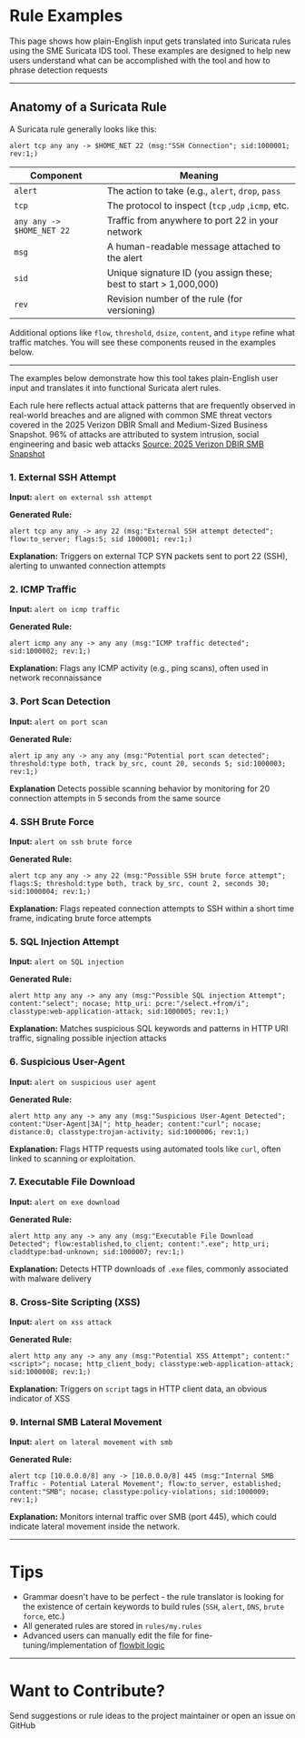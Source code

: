 
# Rule Examples

This page shows how plain-English input gets translated into Suricata rules using the SME Suricata IDS tool. These examples are designed to help new users understand what can be accomplished with the tool and how to phrase detection requests

---

## Anatomy of a Suricata Rule

A Suricata rule generally looks like this:

```suricata
alert tcp any any -> $HOME_NET 22 (msg:"SSH Connection"; sid:1000001; rev:1;)
```

| Component			| Meaning								|
|-------------------------------|-----------------------------------------------------------------------|
| `alert`			| The action to take (e.g., `alert`, `drop`, `pass`			|
| `tcp`				| The protocol to inspect (`tcp` ,`udp` ,`icmp`, etc.			|
| `any any -> $HOME_NET 22`	| Traffic from anywhere to port 22 in your network			|
| `msg`				| A human-readable message attached to the alert			|
| `sid`				| Unique signature ID (you assign these; best to start > 1,000,000)	|
| `rev`				| Revision number of the rule (for versioning)				|

Additional options like `flow`, `threshold`, `dsize`, `content`, and `itype` refine what traffic matches.
You will see these components reused in the examples below.

---

The examples below demonstrate how this tool takes plain-English user input and translates it into functional Suricata alert rules.

Each rule here reflects actual attack patterns that are frequently observed in real-world breaches and are aligned with common SME threat vectors covered in the 2025 Verizon DBIR Small and Medium-Sized Business Snapshot. 96% of attacks are attributed to system intrusion, social engineering and basic web attacks [Source: 2025 Verizon DBIR SMB Snapshot](https://www.verizon.com/business/resources/infographics/2025-dbir-smb-snapshot.pdf)

### 1. External SSH Attempt

**Input:**
`alert on external ssh attempt`

**Generated Rule:**
```suricata
alert tcp any any -> any 22 (msg:"External SSH attempt detected"; flow:to_server; flags:S; sid 1000001; rev:1;)
```

**Explanation:**
Triggers on external TCP SYN packets sent to port 22 (SSH), alerting to unwanted connection attempts

### 2. ICMP Traffic

**Input:**
`alert on icmp traffic`

**Generated Rule:**
```suricata
alert icmp any any -> any any (msg:"ICMP traffic detected"; sid:1000002; rev:1;)
```

**Explanation:**
Flags any ICMP activity (e.g., ping scans), often used in network reconnaissance

### 3. Port Scan Detection

**Input:**
`alert on port scan`

**Generated Rule:**
```suricata
alert ip any any -> any any (msg:"Potential port scan detected"; threshold:type both, track by_src, count 20, seconds 5; sid:1000003; rev:1;)
```

**Explanation**
Detects possible scanning behavior by monitoring for 20 connection attempts in 5 seconds from the same source

### 4. SSH Brute Force

**Input:**
`alert on ssh brute force`

**Generated Rule:**
```suricata
alert tcp any any -> any 22 (msg:"Possible SSH brute force attempt"; flags:S; threshold:type both, track by_src, count 2, seconds 30; sid:1000004; rev:1;)
```

**Explanation:**
Flags repeated connection attempts to SSH within a short time frame, indicating brute force attempts

### 5. SQL Injection Attempt

**Input:**
`alert on SQL injection`

**Generated Rule:**
```suricata
alert http any any -> any any (msg:"Possible SQL injection Attempt"; content:"select"; nocase; http_uri: pcre:"/select.+from/i"; classtype:web-application-attack; sid:1000005; rev:1;)
```

**Explanation:**
Matches suspicious SQL keywords and patterns in HTTP URI traffic, signaling possible injection attacks

### 6. Suspicious User-Agent

**Input:**
`alert on suspicious user agent`

**Generated Rule:**
```suricata
alert http any any -> any any (msg:"Suspicious User-Agent Detected"; content:"User-Agent|3A|"; http_header; content:"curl"; nocase; distance:0; classtype:trojan-activity; sid:1000006; rev:1;)
```

**Explanation:**
Flags HTTP requests using automated tools like `curl`, often linked to scanning or exploitation.

### 7. Executable File Download

**Input:**
`alert on exe download`

**Generated Rule:**
```suricata
alert http any any -> any any (msg:"Executable File Download Detected"; flow:established,to_client; content:".exe"; http_uri; claddtype:bad-unknown; sid:1000007; rev:1;)
```

**Explanation:**
Detects HTTP downloads of `.exe` files, commonly associated with malware delivery

### 8. Cross-Site Scripting (XSS)

**Input:**
`alert on xss attack`

**Generated Rule:**
```suricata
alert http any any -> any any (msg:"Potential XSS Attempt"; content:"<script>"; nocase; http_client_body; classtype:web-application-attack; sid:1000008; rev:1;)
```

**Explanation:**
Triggers on `script` tags in HTTP client data, an obvious indicator of XSS

### 9. Internal SMB Lateral Movement

**Input:**
`alert on lateral movement with smb`

**Generated Rule:**
```suricata
alert tcp [10.0.0.0/8] any -> [10.0.0.0/8] 445 (msg:"Internal SMB Traffic - Potential Lateral Movement"; flow:to_server, established; content:"SMB"; nocase; classtype:policy-violations; sid:1000009; rev:1;)
```

**Explanation:**
Monitors internal traffic over SMB (port 445), which could indicate lateral movement inside the network.

---

# Tips

- Grammar doesn't have to be perfect - the rule translator is looking for the existence of certain keywords to build rules (`SSH`, `alert`, `DNS`, `brute force`, etc.)
- All generated rules are stored in `rules/my.rules`
- Advanced users can manually edit the file for fine-tuning/implementation of [flowbit logic](https://docs.suricata.io/en/latest/rules/flow-keywords.html)

---

# Want to Contribute?

Send suggestions or rule ideas to the project maintainer or open an issue on GitHub
